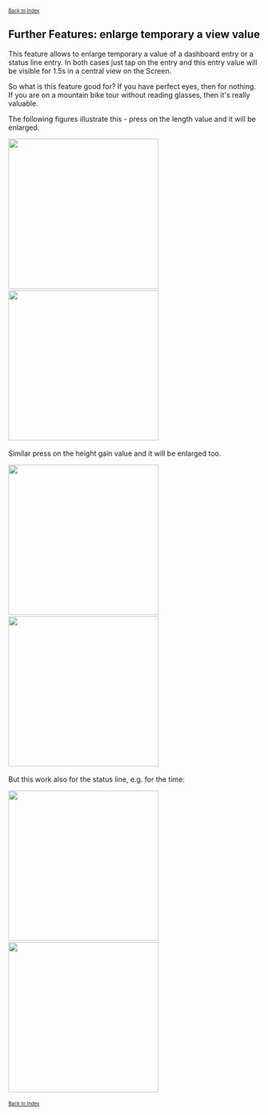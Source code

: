<small><small>[Back to Index](../../../index.md)</small></small>

## Further Features: enlarge temporary a view value
 
This feature allows to enlarge temporary a value of a dashboard entry or a status line entry.
In both cases just tap on the entry and this entry value will be visible for 1.5s
in a central view on the Screen.

So what is this feature good for? If you have perfect eyes, then for nothing. If you are 
on a mountain bike tour without reading glasses, then it's really valuable.

The following figures illustrate this - press on the length value and it will be enlarged.

<img src="./eln1.png" width="300" />&nbsp;
<img src="./eln2.png" width="300" />&nbsp;

Similar press on the height gain value and it will be enlarged too.

<img src="./eln3.png" width="300" />&nbsp;
<img src="./eln4.png" width="300" />&nbsp;

But this work also for the status line, e.g. for the time:

<img src="./eln5.png" width="300" />&nbsp;
<img src="./eln6.png" width="300" />&nbsp;

<small><small>[Back to Index](../../../index.md)</small></small>